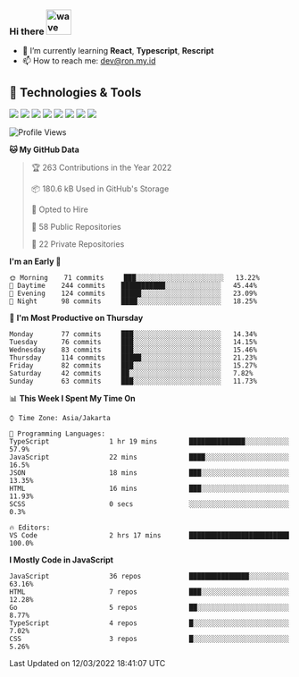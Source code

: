 ### Hi there <img src="https://i.ibb.co/q0Hx1KK/wave.gif" alt="wave" width="45px">

- 🌱 I’m currently learning **React**, **Typescript**, **Rescript**
- 📫 How to reach me: dev@ron.my.id

## 🔧 Technologies & Tools

![](https://img.shields.io/badge/OS-Linux-informational?style=flat&logo=linux&logoColor=white&color=2bbc8a)
![](https://img.shields.io/badge/OS-Windows-informational?style=flat&logo=windows&logoColor=white&color=2bbc8a)
![](https://img.shields.io/badge/Code-JavaScript-informational?style=flat&logo=javascript&logoColor=white&color=2bbc8a)
![](https://img.shields.io/badge/Code-Golang-informational?style=flat&logo=go&logoColor=white&color=2bbc8a)
![](https://img.shields.io/badge/Code-React-informational?style=flat&logo=react&logoColor=white&color=2bbc8a)
![](https://img.shields.io/badge/Code-Next-informational?style=flat&logo=next.js&logoColor=white&color=2bbc8a)
![](https://img.shields.io/badge/Shell-Bash-informational?style=flat&logo=gnu-bash&logoColor=white&color=2bbc8a)
![](https://img.shields.io/badge/Tools-Docker-informational?style=flat&logo=docker&logoColor=white&color=2bbc8a)

<!--START_SECTION:waka-->
![Profile Views](http://img.shields.io/badge/Profile%20Views-13-blue)

**🐱 My GitHub Data** 

> 🏆 263 Contributions in the Year 2022
 > 
> 📦 180.6 kB Used in GitHub's Storage 
 > 
> 💼 Opted to Hire
 > 
> 📜 58 Public Repositories 
 > 
> 🔑 22 Private Repositories  
 > 
**I'm an Early 🐤** 

```text
🌞 Morning    71 commits     ███░░░░░░░░░░░░░░░░░░░░░░   13.22% 
🌆 Daytime    244 commits    ███████████░░░░░░░░░░░░░░   45.44% 
🌃 Evening    124 commits    █████░░░░░░░░░░░░░░░░░░░░   23.09% 
🌙 Night      98 commits     ████░░░░░░░░░░░░░░░░░░░░░   18.25%

```
📅 **I'm Most Productive on Thursday** 

```text
Monday       77 commits     ███░░░░░░░░░░░░░░░░░░░░░░   14.34% 
Tuesday      76 commits     ███░░░░░░░░░░░░░░░░░░░░░░   14.15% 
Wednesday    83 commits     ███░░░░░░░░░░░░░░░░░░░░░░   15.46% 
Thursday     114 commits    █████░░░░░░░░░░░░░░░░░░░░   21.23% 
Friday       82 commits     ███░░░░░░░░░░░░░░░░░░░░░░   15.27% 
Saturday     42 commits     ██░░░░░░░░░░░░░░░░░░░░░░░   7.82% 
Sunday       63 commits     ███░░░░░░░░░░░░░░░░░░░░░░   11.73%

```


📊 **This Week I Spent My Time On** 

```text
⌚︎ Time Zone: Asia/Jakarta

💬 Programming Languages: 
TypeScript               1 hr 19 mins        ██████████████░░░░░░░░░░░   57.9% 
JavaScript               22 mins             ████░░░░░░░░░░░░░░░░░░░░░   16.5% 
JSON                     18 mins             ███░░░░░░░░░░░░░░░░░░░░░░   13.35% 
HTML                     16 mins             ███░░░░░░░░░░░░░░░░░░░░░░   11.93% 
SCSS                     0 secs              ░░░░░░░░░░░░░░░░░░░░░░░░░   0.3%

🔥 Editors: 
VS Code                  2 hrs 17 mins       █████████████████████████   100.0%

```

**I Mostly Code in JavaScript** 

```text
JavaScript               36 repos            ███████████████░░░░░░░░░░   63.16% 
HTML                     7 repos             ███░░░░░░░░░░░░░░░░░░░░░░   12.28% 
Go                       5 repos             ██░░░░░░░░░░░░░░░░░░░░░░░   8.77% 
TypeScript               4 repos             █░░░░░░░░░░░░░░░░░░░░░░░░   7.02% 
CSS                      3 repos             █░░░░░░░░░░░░░░░░░░░░░░░░   5.26%

```



 Last Updated on 12/03/2022 18:41:07 UTC
<!--END_SECTION:waka-->
